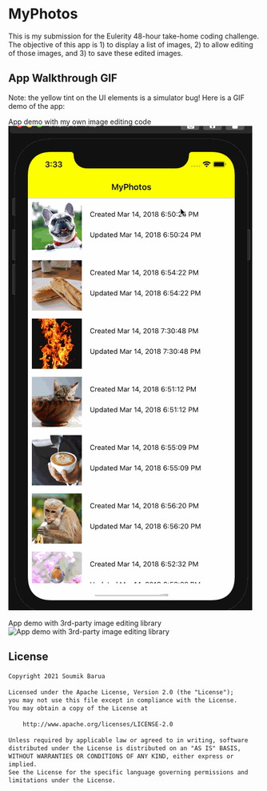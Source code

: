 
# MyPhotos

This is my submission for the Eulerity 48-hour take-home coding challenge. The objective of this app is 1) to display a list of images, 2) to allow editing of those images, and 3) to save these edited images.


## App Walkthrough GIF

Note: the yellow tint on the UI elements is a simulator bug!
Here is a GIF demo of the app:

App demo with my own image editing code
![App demo with my own image editing code](walkthrough-image-manipulation-section-redone.gif)

App demo with 3rd-party image editing library
![App demo with 3rd-party image editing library](walkthrough.gif)


## License 

    Copyright 2021 Soumik Barua

    Licensed under the Apache License, Version 2.0 (the "License");
    you may not use this file except in compliance with the License.
    You may obtain a copy of the License at

        http://www.apache.org/licenses/LICENSE-2.0

    Unless required by applicable law or agreed to in writing, software
    distributed under the License is distributed on an "AS IS" BASIS,
    WITHOUT WARRANTIES OR CONDITIONS OF ANY KIND, either express or implied.
    See the License for the specific language governing permissions and
    limitations under the License.
